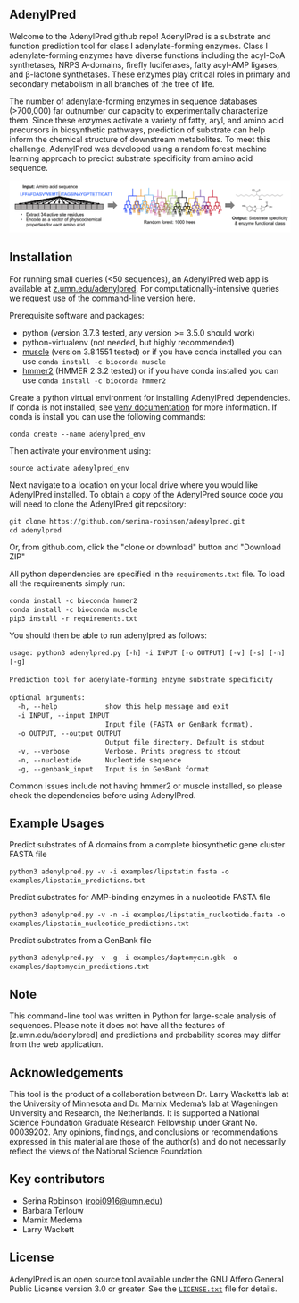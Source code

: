 AdenylPred
------------

Welcome to the AdenylPred github repo! AdenylPred is a substrate and function prediction tool for class I adenylate-forming enzymes. Class I adenylate-forming enzymes have diverse functions including the acyl-CoA synthetases, NRPS A-domains, firefly luciferases, fatty acyl-AMP ligases, and β-lactone synthetases. These enzymes play critical roles in primary and secondary metabolism in all branches of the tree of life.

The number of adenylate-forming enzymes in sequence databases (>700,000) far outnumber our capacity to experimentally characterize them. Since these enzymes activate a variety of fatty, aryl, and amino acid precursors in biosynthetic pathways, prediction of substrate can help inform the chemical structure of downstream metabolites. To meet this challenge, AdenylPred was developed using a random forest machine learning approach to predict substrate specificity from amino acid sequence.

![](https://github.com/serina-robinson/adenylpred/blob/master/data/ml_workflow.png)

Installation
------------
For running small queries (<50 sequences), an AdenylPred web app is available at [z.umn.edu/adenylpred](z.umn.edu/adenylpred). For computationally-intensive queries we request use of the command-line version here.

Prerequisite software and packages:
* python (version 3.7.3 tested, any version >= 3.5.0 should work)
* python-virtualenv (not needed, but highly recommended)
* [muscle](http://www.drive5.com/muscle/downloads.htm) (version 3.8.1551 tested) or if you have conda installed you can use `conda install -c bioconda muscle `
* [hmmer2](http://hmmer.org/) (HMMER 2.3.2 tested) or if you have conda installed you can use `conda install -c bioconda hmmer2`

Create a python virtual environment for installing AdenylPred dependencies. If conda is not installed, see [venv documentation](https://packaging.python.org/guides/installing-using-pip-and-virtual-environments/) for more information. If conda is install you can use the following commands: 

```
conda create --name adenylpred_env
```
Then activate your environment using:
```
source activate adenylpred_env
```

Next navigate to a location on your local drive where you would like AdenylPred installed. To obtain a copy of the AdenylPred source code you will need to clone the AdenylPred git repository:

```
git clone https://github.com/serina-robinson/adenylpred.git
cd adenylpred
```

Or, from github.com, click the "clone or download" button and "Download ZIP"

All python dependencies are specified in the `requirements.txt` file. To load all the requirements simply run:
```
conda install -c bioconda hmmer2
conda install -c bioconda muscle
pip3 install -r requirements.txt
```

You should then be able to run adenylpred as follows:

```
usage: python3 adenylpred.py [-h] -i INPUT [-o OUTPUT] [-v] [-s] [-n] [-g]

Prediction tool for adenylate-forming enzyme substrate specificity

optional arguments:
  -h, --help            show this help message and exit
  -i INPUT, --input INPUT
                        Input file (FASTA or GenBank format).
  -o OUTPUT, --output OUTPUT
                        Output file directory. Default is stdout
  -v, --verbose         Verbose. Prints progress to stdout
  -n, --nucleotide      Nucleotide sequence
  -g, --genbank_input   Input is in GenBank format
```

Common issues include not having hmmer2 or muscle installed, so please check the dependencies before using AdenylPred.

Example Usages
--------------

Predict substrates of A domains from a complete biosynthetic gene cluster FASTA file
```
python3 adenylpred.py -v -i examples/lipstatin.fasta -o examples/lipstatin_predictions.txt
```

Predict substrates for AMP-binding enzymes in a nucleotide FASTA file
```
python3 adenylpred.py -v -n -i examples/lipstatin_nucleotide.fasta -o examples/lipstatin_nucleotide_predictions.txt
```

Predict substrates from a GenBank file
```
python3 adenylpred.py -v -g -i examples/daptomycin.gbk -o examples/daptomycin_predictions.txt
```

Note
-------
This command-line tool was written in Python for large-scale analysis of sequences. Please note it does not have all the features of [z.umn.edu/adenylpred] and predictions and probability scores may differ from the web application.

Acknowledgements
-------
This tool is the product of a collaboration between Dr. Larry Wackett’s lab at the University of Minnesota and Dr. Marnix Medema’s lab at Wageningen University and Research, the Netherlands. It is supported a National Science Foundation Graduate Research Fellowship under Grant No. 00039202. Any opinions, findings, and conclusions or recommendations expressed in this material are those of the author(s) and do not necessarily reflect the views of the National Science Foundation.

Key contributors
-------
* Serina Robinson (robi0916@umn.edu)
* Barbara Terlouw
* Marnix Medema
* Larry Wackett

License
-------
AdenylPred is an open source tool available under the GNU Affero General Public
License version 3.0 or greater. See the [`LICENSE.txt`](LICENSE.txt) file for
details.
